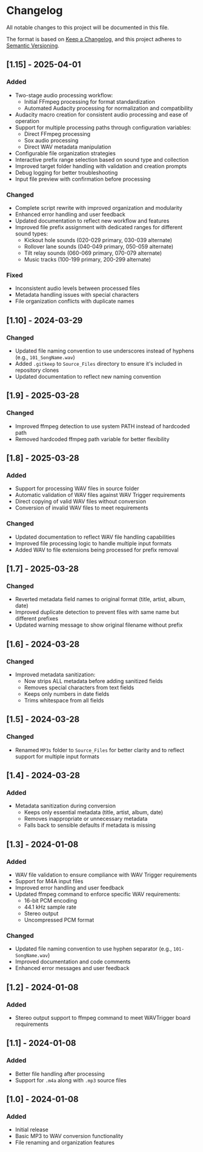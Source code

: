 # Changelog

All notable changes to this project will be documented in this file.

The format is based on [Keep a Changelog](https://keepachangelog.com/en/1.0.0/),
and this project adheres to [Semantic Versioning](https://semver.org/spec/v2.0.0.html).

## [1.15] - 2025-04-01

### Added
- Two-stage audio processing workflow:
  - Initial FFmpeg processing for format standardization
  - Automated Audacity processing for normalization and compatibility
- Audacity macro creation for consistent audio processing and ease of operation
- Support for multiple processing paths through configuration variables:
  - Direct FFmpeg processing
  - Sox audio processing
  - Direct WAV metadata manipulation
- Configurable file organization strategies
- Interactive prefix range selection based on sound type and collection
- Improved target folder handling with validation and creation prompts
- Debug logging for better troubleshooting
- Input file preview with confirmation before processing

### Changed
- Complete script rewrite with improved organization and modularity
- Enhanced error handling and user feedback
- Updated documentation to reflect new workflow and features
- Improved file prefix assignment with dedicated ranges for different sound types:
  - Kickout hole sounds (020-029 primary, 030-039 alternate)
  - Rollover lane sounds (040-049 primary, 050-059 alternate) 
  - Tilt relay sounds (060-069 primary, 070-079 alternate)
  - Music tracks (100-199 primary, 200-299 alternate)

### Fixed
- Inconsistent audio levels between processed files
- Metadata handling issues with special characters
- File organization conflicts with duplicate names

## [1.10] - 2024-03-29
### Changed
- Updated file naming convention to use underscores instead of hyphens (e.g., `101_SongName.wav`)
- Added `.gitkeep` to `Source_Files` directory to ensure it's included in repository clones
- Updated documentation to reflect new naming convention

## [1.9] - 2025-03-28
### Changed
- Improved ffmpeg detection to use system PATH instead of hardcoded path
- Removed hardcoded ffmpeg path variable for better flexibility

## [1.8] - 2025-03-28

### Added
- Support for processing WAV files in source folder
- Automatic validation of WAV files against WAV Trigger requirements
- Direct copying of valid WAV files without conversion
- Conversion of invalid WAV files to meet requirements

### Changed
- Updated documentation to reflect WAV file handling capabilities
- Improved file processing logic to handle multiple input formats
- Added WAV to file extensions being processed for prefix removal

## [1.7] - 2025-03-28
### Changed
- Reverted metadata field names to original format (title, artist, album, date)
- Improved duplicate detection to prevent files with same name but different prefixes
- Updated warning message to show original filename without prefix

## [1.6] - 2024-03-28
### Changed
- Improved metadata sanitization:
  - Now strips ALL metadata before adding sanitized fields
  - Removes special characters from text fields
  - Keeps only numbers in date fields
  - Trims whitespace from all fields

## [1.5] - 2024-03-28
### Changed
- Renamed `MP3s` folder to `Source_Files` for better clarity and to reflect support for multiple input formats

## [1.4] - 2024-03-28
### Added
- Metadata sanitization during conversion
  - Keeps only essential metadata (title, artist, album, date)
  - Removes inappropriate or unnecessary metadata
  - Falls back to sensible defaults if metadata is missing

## [1.3] - 2024-01-08
### Added
- WAV file validation to ensure compliance with WAV Trigger requirements
- Support for M4A input files
- Improved error handling and user feedback
- Updated ffmpeg command to enforce specific WAV requirements:
  - 16-bit PCM encoding
  - 44.1 kHz sample rate
  - Stereo output
  - Uncompressed PCM format

### Changed
- Updated file naming convention to use hyphen separator (e.g., `101-SongName.wav`)
- Improved documentation and code comments
- Enhanced error messages and user feedback

## [1.2] - 2024-01-08
### Added
- Stereo output support to ffmpeg command to meet WAVTrigger board requirements

## [1.1] - 2024-01-08
### Added
- Better file handling after processing
- Support for `.m4a` along with `.mp3` source files

## [1.0] - 2024-01-08
### Added
- Initial release
- Basic MP3 to WAV conversion functionality
- File renaming and organization features 